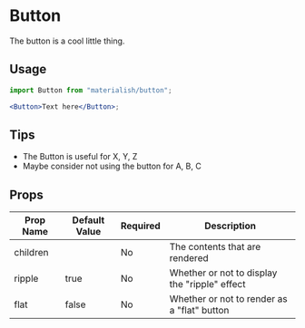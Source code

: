 # Button

The button is a cool little thing.

## Usage

```jsx
import Button from "materialish/button";

<Button>Text here</Button>;
```

## Tips

* The Button is useful for X, Y, Z
* Maybe consider not using the button for A, B, C

## Props

| Prop Name | Default Value | Required | Description                                   |
| --------- | ------------- | -------- | --------------------------------------------- |
| children  |               | No       | The contents that are rendered                |
| ripple    | true          | No       | Whether or not to display the "ripple" effect |
| flat      | false         | No       | Whether or not to render as a "flat" button   |

